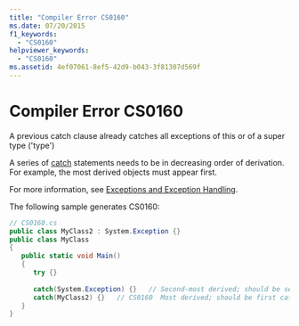 ```yaml
---
title: "Compiler Error CS0160"
ms.date: 07/20/2015
f1_keywords: 
  - "CS0160"
helpviewer_keywords: 
  - "CS0160"
ms.assetid: 4ef07061-8ef5-42d9-b043-3f81307d569f
---
```

# Compiler Error CS0160
A previous catch clause already catches all exceptions of this or of a super type ('type')  
  
A series of [catch](../../csharp/language-reference/keywords/try-catch.md) statements needs to be in decreasing order of derivation. For example, the most derived objects must appear first.
  
 For more information, see [Exceptions and Exception Handling](../../csharp/programming-guide/exceptions/index.md).  
  
 The following sample generates CS0160:  
  
```csharp  
// CS0160.cs  
public class MyClass2 : System.Exception {}  
public class MyClass  
{  
   public static void Main()  
   {  
      try {}  
  
      catch(System.Exception) {}   // Second-most derived; should be second catch  
      catch(MyClass2) {}   // CS0160  Most derived; should be first catch  
   }  
}  
```
